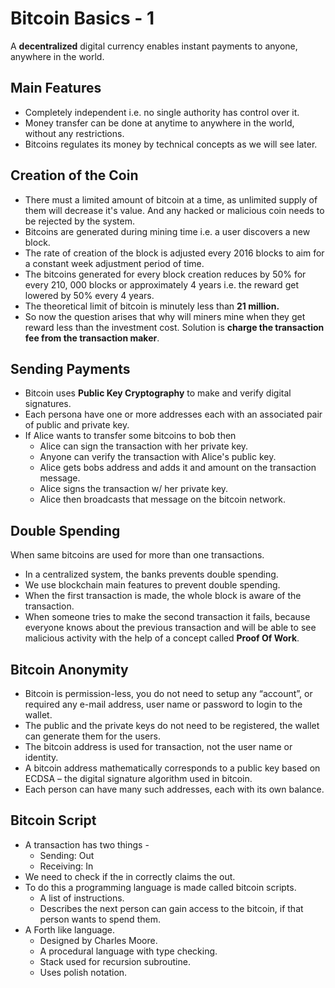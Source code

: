 # Bitcoin Basics - 1

A **decentralized** digital currency enables instant payments to anyone, anywhere in the world.

## Main Features

- Completely independent i.e. no single authority has control over it.
- Money transfer can be done at anytime to anywhere in the world, without any restrictions.
- Bitcoins regulates its money by technical concepts as we will see later.

## Creation of the Coin

- There must a limited amount of bitcoin at a time, as unlimited supply of them will decrease it's value. And any hacked or malicious coin needs to be rejected by the system.
- Bitcoins are generated during mining time i.e. a user discovers a new block.
- The rate of creation of the block is adjusted every 2016 blocks to aim for a constant week adjustment period of time.
- The bitcoins generated for every block creation reduces by 50% for every 210, 000 blocks or approximately 4 years i.e. the reward get lowered by 50% every 4 years.
- The theoretical limit of bitcoin is minutely less than **21 million.**
- So now the question arises that why will miners mine when they get reward less than the investment cost. Solution is **charge the transaction fee from the transaction maker**.

## Sending Payments

- Bitcoin uses **Public Key Cryptography** to make and verify digital signatures.
- Each persona have one or more addresses each with an associated pair of public and private key.
- If Alice wants to transfer some bitcoins to bob then
  - Alice can sign the transaction with her private key.
  - Anyone can verify the transaction with Alice's public key.
  - Alice gets bobs address  and adds it and amount on the transaction message.
  - Alice signs the transaction w/ her private key.
  - Alice then broadcasts that message on the bitcoin network.

## Double Spending

When same bitcoins are used for more than one transactions.

- In a centralized system, the banks prevents double spending.
- We use blockchain main features to prevent double spending.
- When the first transaction is made, the whole block is aware of the transaction.
- When someone tries to make the second transaction it fails, because everyone knows about the previous transaction and will be able to see malicious activity with the help of a concept called **Proof Of Work**.

## Bitcoin Anonymity

- Bitcoin is permission-less, you do not need to setup any “account”, or required any e-mail address, user name or password to login to the wallet.
- The public and the private keys do not need to be registered, the wallet can generate them for the users.
- The bitcoin address is used for transaction, not the user name or identity.
- A bitcoin address mathematically corresponds to a public key based on ECDSA – the digital signature algorithm used in bitcoin.
- Each person can have many such addresses, each with its own balance.

## Bitcoin Script

- A transaction has two things -
  - Sending: Out
  - Receiving: In
- We need to check if the in correctly claims the out.
- To do this a programming language is made called bitcoin scripts.
  - A list of instructions.
  - Describes the next person can gain access to the bitcoin, if that person wants to spend them.
- A Forth like language.
  - Designed by Charles Moore.
  - A procedural language with type checking.
  - Stack used for recursion subroutine.
  - Uses polish notation.